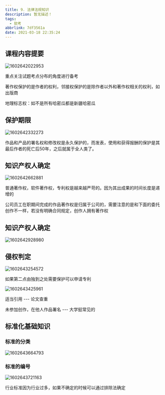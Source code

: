 ```yaml
---
title: 9. 法律法规知识
description: 暂无描述！
tags:
  - 软考
abbrlink: 7df3561a
date: 2021-03-18 22:35:24
---
```




## 课程内容提要

![1602642022953](http://blog.cdn.ionluo.cn/blog/1602642022953.png)

重点关注试题考点分布的角度进行备考



著作权保护的是作者的权利，邻接权保护的是除作者以外和著作权相关的权利，如出版商

地理标志权：如不是所有哈密瓜都是新疆哈密瓜





## 保护期限

![1602642332273](http://blog.cdn.ionluo.cn/blog/1602642332273.png)

作品和产品的署名权和修改权是永久保护的，而发表，使用和获得报酬的保护是其最后作者的死亡后50年，之后就属于全人类了。



## 知识产权人确定

![1602642662881](http://blog.cdn.ionluo.cn/blog/1602642662881.png)

普通著作权，软件著作权，专利权是越来越严苛的。因为其出成果的时间长度是递增的

公司员工在职期间完成的作品著作权是归属于公司的，需要注意的是和下面的委托创作不一样，若没有明确合同规定，创作人拥有著作权







## 知识产权人确定

![1602642928980](http://blog.cdn.ionluo.cn/blog/1602642928980.png)





## 侵权判定

![1602643254572](http://blog.cdn.ionluo.cn/blog/1602643254572.png)

如果第二点由独到之处需要保护可以申请专利



![1602643425961](http://blog.cdn.ionluo.cn/blog/1602643425961.png)

适当引用 --- 论文查重

未参加创作，在他人作品署名 --- 大学挺常见的





## 标准化基础知识

### 标准的分类

![1602643664793](http://blog.cdn.ionluo.cn/blog/1602643664793.png)

### 标准的编号

![1602643721163](http://blog.cdn.ionluo.cn/blog/1602643721163.png)

行业标准因为行业过多，如果不确定的时候可以通过排除法确定

